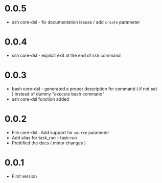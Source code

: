# 0.0.5

* ssh core-dsl - fix documentation issues / add `create` parameter

# 0.0.4

* ssh core-dsl - explicit exit at the end of ssh command

# 0.0.3

* bash core-dsl - generated a proper description for command ( if not set ) instead of dummy "execute bash command"
* ssh core-dsl function added

# 0.0.2

* File core-dsl : Add support for `source` parameter
* Add alias for task_run - task-run 
* Prettified the docs ( minor changes ) 

# 0.0.1

* First version
